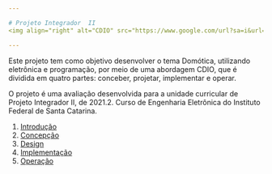 ```yaml
---

# Projeto Integrador  II
<img align="right" alt="CDIO" src="https://www.google.com/url?sa=i&url=http%3A%2F%2Ffme.hcmut.edu.vn%2Fthong-bao-1-ve-viec-to%25CC%2589-chuc-ngay-ho%25CC%25A3i-ky%25CC%2583-thua%25CC%25A3t-2019.html&psig=AOvVaw2ZU1yq8mD-2oeYd05e8XE1&ust=1646342742133000&source=images&cd=vfe&ved=0CAsQjRxqFwoTCMjfnueuqPYCFQAAAAAdAAAAABAW" width="190" />

---
```


Este projeto tem como objetivo desenvolver o tema Domótica, utilizando eletrônica e programação, por meio de uma abordagem CDIO, que é dividida em quatro partes:
conceber, projetar, implementar e operar.

O projeto é uma avaliação desenvolvida para a unidade curricular de Projeto Integrador II, de 2021.2.
Curso de Engenharia Eletrônica do Instituto Federal de Santa Catarina.

1. [Introdução](./Introdução.md)
2. [Concepção](./Concepção.md)
3. [Design](./Design.md)
4. [Implementação](./Implementação.md)
5. [Operação](./Operação.md)

